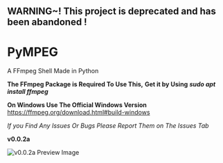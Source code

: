 ## WARNING~! This project is deprecated and has been abandoned !


# PyMPEG
A FFmpeg Shell Made in Python

**The FFmpeg Package is Required To Use This,**
**Get it by Using** ___sudo apt install ffmpeg___

**On Windows Use The Official Windows Version** https://ffmpeg.org/download.html#build-windows 

*If you Find Any Issues Or Bugs Please Report Them on The Issues Tab*

**v0.0.2a**


![v0.0.2a Preview Image](https://i.imgur.com/OqDA23b.png)

